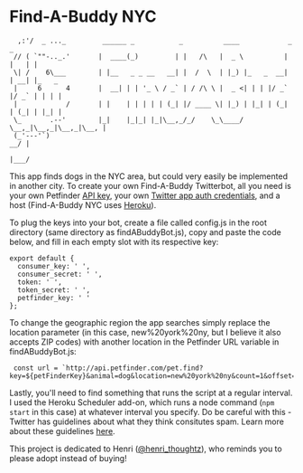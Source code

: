Find-A-Buddy NYC
==========

      ,:'/  _ ..._         ______ _           _          ____            _     _
     // ( `""-.._.'       |  ____(_)         | |   /\   |  _ \          | |   | |
     \| /    6\___        | |__   _ _ __   __| |  /  \  | |_) |_   _  __| | __| |_   _
     |     6      4       |  __| | | '_ \ / _` | / /\ \ |  _ <| | | |/ _` |/ _` | | | |
     |            /       | |    | | | | | (_| |/ ____ \| |_) | |_| | (_| | (_| | |_| |
     \_       .--'        |_|    |_|_| |_|\__,_/_/    \_\____/ \__,_|\__,_|\__,_|\__, |
     (_'---'`)                                                                    __/ |
                                                                                 |___/

This app finds dogs in the NYC area, but could very easily be implemented in another city. To create your own Find-A-Buddy Twitterbot, all you need is your own Petfinder <a href="https://www.petfinder.com/developers/api-key">API key</a>, your own <a href="https://apps.twitter.com/">Twitter app auth credentials</a>, and a host (Find-A-Buddy NYC uses <a href="http://www.heroku.com">Heroku</a>).

To plug the keys into your bot, create a file called config.js in the root directory (same directory as findABuddyBot.js), copy and paste the code below, and fill in each empty slot with its respective key:

    export default {
      consumer_key: ' ',
      consumer_secret: ' ',
      token: ' ',
      token_secret: ' ',
      petfinder_key: ' '
    };

To change the geographic region the app searches simply replace the location parameter (in this case, new%20york%20ny, but I believe it also accepts ZIP codes) with another location in the Petfinder URL variable in findABuddyBot.js:

     const url = `http://api.petfinder.com/pet.find?key=${petFinderKey}&animal=dog&location=new%20york%20ny&count=1&offset=${offset}&output=full&format=json`;

Lastly, you'll need to find something that runs the script at a regular interval. I used the Heroku Scheduler add-on, which runs a node command (`npm start` in this case) at whatever interval you specify. Do be careful with this - Twitter has guidelines about what they think consitutes spam. Learn more about these guidelines <a href="https://dev.twitter.com/overview/terms/policy">here</a>.

This project is dedicated to Henri (<a href='https://twitter.com/henri_thoughtz'>@henri_thoughtz</a>), who reminds you to please adopt instead of buying!

